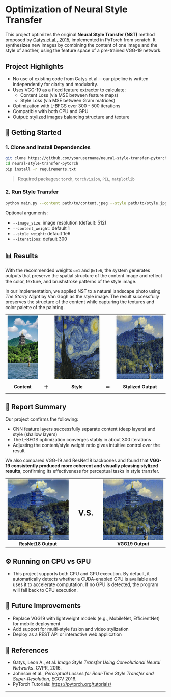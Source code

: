 # Optimization of Neural Style Transfer

This project optimizes the original **Neural Style Transfer (NST)** method proposed by [Gatys et al., 2015](https://www.cv-foundation.org/openaccess/content_cvpr_2016/papers/Gatys_Image_Style_Transfer_CVPR_2016_paper.pdf), implemented in PyTorch from scratch. It synthesizes new images by combining the content of one image and the style of another, using the feature space of a pre-trained VGG-19 network.

## Project Highlights

- No use of existing code from Gatys et al.—our pipeline is written independently for clarity and modularity.
- Uses VGG-19 as a fixed feature extractor to calculate:
  - Content Loss (via MSE between feature maps)
  - Style Loss (via MSE between Gram matrices)
- Optimization with L-BFGS over 300 - 500 iterations
- Compatible with both CPU and GPU
- Output: stylized images balancing structure and texture

## 🚀 Getting Started

### 1. Clone and Install Dependencies

```bash
git clone https://github.com/yourusername/neural-style-transfer-pytorch.git
cd neural-style-transfer-pytorch
pip install -r requirements.txt
```

> Required packages: `torch`, `torchvision`, `PIL`, `matplotlib`

### 2. Run Style Transfer

```bash
python main.py --content path/to/content.jpeg --style path/to/style.jpg --output output.png
```

Optional arguments:
- `--image_size`: image resolution (default: 512)
- `--content_weight`: default 1
- `--style_weight`: default 1e6
- `--iterations`: default 300

## 📊 Results

With the recommended weights `α=1` and `β=1e6`, the system generates outputs that preserve the spatial structure of the content image and reflect the color, texture, and brushstroke patterns of the style image.

<p>
  In our implementation, we applied NST to a natural landscape photo using <i>The Starry Night</i> by Van Gogh as the style image. 
  The result successfully preserves the structure of the content while capturing the textures and color palette of the painting.
</p>

<div align="center">
  <table>
    <tr>
      <td align="center"><img src="content.jpeg" height="200"/></td>
      <td></td>
      <td align="center"><img src="style.jpg" height="200"/></td>
      <td></td>
      <td align="center"><img src="output_vgg19.png" height="200"/></td>
    </tr>
    <tr>
      <td align="center"><b>Content</b></td>
      <td align="center" style="font-size: 24px;">+</td>
      <td align="center"><b>Style</b></td>
      <td align="center" style="font-size: 24px;">=</td>
      <td align="center"><b>Stylized Output</b></td>
    </tr>
  </table>
</div>


## 📄 Report Summary

Our project confirms the following:

- CNN feature layers successfully separate content (deep layers) and style (shallow layers)
- The L-BFGS optimization converges stably in about 300 iterations
- Adjusting the content/style weight ratio gives intuitive control over the result

We also compared VGG-19 and ResNet18 backbones and found that **VGG-19 consistently produced more coherent and visually pleasing stylized results**, confirming its effectiveness for perceptual tasks in style transfer.
<center>

<div align="center">
  <table>
    <tr>
      <td align="center">
        <img src="output_resnet18.png" width="200"/><br/>
        <b>ResNet18 Output</b>
      </td>
      <td align="center" style="vertical-align:middle; width:80px;">
        <b style="font-size: 24px;">V.S.</b>
      </td>
      <td align="center">
        <img src="output_vgg19.png" width="200"/><br/>
        <b>VGG19 Output</b>
      </td>
    </tr>
  </table>
</div>


</center>

## ⚙️ Running on CPU vs GPU
- This project supports both CPU and GPU execution. By default, it automatically detects whether a CUDA-enabled GPU is available and uses it to accelerate computation. If no GPU is detected, the program will fall back to CPU execution.

## 🔧 Future Improvements

- Replace VGG19 with lightweight models (e.g., MobileNet, EfficientNet) for mobile deployment
- Add support for multi-style fusion and video stylization
- Deploy as a REST API or interactive web application

## 📜 References

- Gatys, Leon A., et al. *Image Style Transfer Using Convolutional Neural Networks*. CVPR, 2016.
- Johnson et al., *Perceptual Losses for Real-Time Style Transfer and Super-Resolution*, ECCV 2016.
- PyTorch Tutorials: https://pytorch.org/tutorials/
---